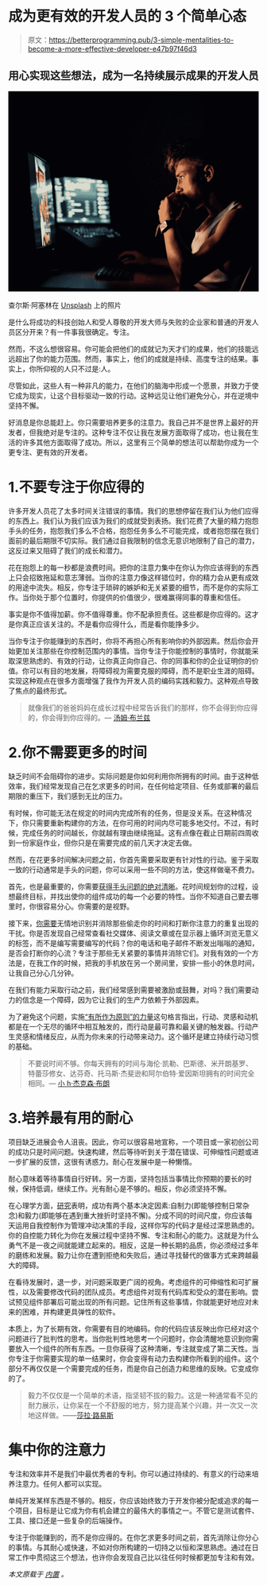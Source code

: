 # 成为更有效的开发人员的 3 个简单心态

> 原文：<https://betterprogramming.pub/3-simple-mentalities-to-become-a-more-effective-developer-e47b97f46d3>

## 用心实现这些想法，成为一名持续展示成果的开发人员

![](img/cec51653810b46a245e409a28893ab42.png)

查尔斯·阿塞林在 [Unsplash](https://unsplash.com/@zackminott/likes?utm_source=unsplash&utm_medium=referral&utm_content=creditCopyText) 上的照片

是什么将成功的科技创始人和受人尊敬的开发大师与失败的企业家和普通的开发人员区分开来？有一件事我很确定。专注。

然而，不这么想很容易。你可能会把他们的成就记为天才们的成果，他们的技能远远超出了你的能力范围。然而，事实上，他们的成就是持续、高度专注的结果。事实上，你所仰视的人只不过是:人。

尽管如此，这些人有一种非凡的能力，在他们的脑海中形成一个愿景，并致力于使它成为现实，让这个目标驱动一致的行动。这种远见让他们避免分心，并在逆境中坚持不懈。

好消息是你总能赶上。你只需要培养更多的注意力。我自己并不是世界上最好的开发者，但我绝对是专注的。这种专注不仅让我在发展方面取得了成功，也让我在生活的许多其他方面取得了成功。所以，这里有三个简单的想法可以帮助你成为一个更专注、更有效的开发者。

# 1.不要专注于你应得的

许多开发人员花了太多时间关注错误的事情。我们的思想停留在我们认为他们应得的东西上。我们认为我们应该为我们的成就受到表扬。我们花费了大量的精力抱怨手头的任务，抱怨我们多么不合格，抱怨任务多么不可能完成，或者抱怨摆在我们面前的最后期限不切实际。我们通过自我限制的信念无意识地限制了自己的潜力，这反过来又阻碍了我们的成长和潜力。

花在抱怨上的每一秒都是浪费时间。把你的注意力集中在你认为你应该得到的东西上只会招致拖延和意志薄弱。当你的注意力像这样错位时，你的精力会从更有成效的用途中流失。相反，你专注于琐碎的嫉妒和无关紧要的细节，而不是你的实际工作。当你处于那个位置时，你提供的价值很少，很难赢得同事的尊重和信任。

事实是你不值得加薪。你不值得尊重。你不配承担责任。这些都是你应得的。这才是你真正应该关注的。不是看你应得什么，而是看你能挣多少。

当你专注于你能赚到的东西时，你将不再担心所有影响你的外部因素。然后你会开始更加关注那些在你控制范围内的事情。当你专注于你能控制的事情时，你就能采取深思熟虑的、有效的行动，让你真正向你自己、你的同事和你的企业证明你的价值。你可以有目的地发展，将障碍视为需要克服的障碍，而不是职业生涯的阻碍。实现这种观点在很多方面增强了我作为开发人员的编码实践和毅力。这种观点导致了焦点的最终形式。

> 就像我们的爸爸妈妈在成长过程中经常告诉我们的那样，你不会得到你应得的，你会得到你应得的。— [汤姆·布兰兹](https://www.azquotes.com/quote/728608)

# 2.你不需要更多的时间

缺乏时间不会阻碍你的进步。实际问题是你如何利用你所拥有的时间。由于这种低效率，我们经常发现自己在乞求更多的时间，在任何给定项目、任务或部署的最后期限的重压下，我们感到无比的压力。

有时候，你可能无法在规定的时间内完成所有的任务，但是没关系。在这种情况下，你只需要重新构建你的方法，在你可用的时间内尽可能多地交付。不过，有时候，完成任务的时间越长，你就越有理由继续拖延。这有点像在截止日期前四周收到一份家庭作业，但你只是在需要完成的前几天才决定去做。

然而，在花更多时间解决问题之前，你首先需要采取更有针对性的行动。鉴于采取一致的行动通常是手头的问题，你可以采用一些不同的方法，使这样做毫不费力。

首先，也是最重要的，你需要[获得手头问题的绝对清晰](https://hbr.org/2012/09/the-power-of-defining-the-prob)。花时间规划你的过程，设想最终目标，并找出使你的组件成功的每一个必要的特性。当你不知道自己要去哪里时，你很容易分心。你需要的是视野。

接下来，[你需要](https://www.psychologicalscience.org/news/minds-business/even-small-distractions-derail-productivity.html#:~:text=Plenty%20of%20research%20has%20shown,overall%20quality%20of%20people%27s%20work.)无情地识别并消除那些偷走你的时间和打断你注意力的重复出现的干扰。你是否发现自己经常查看社交媒体、阅读文章或在显示器上循环浏览无意义的标签，而不是编写需要编写的代码？你的电话和电子邮件不断发出嗡嗡的通知，是否会打断你的心流？专注于那些无关紧要的事情并消除它们。对我有效的一个方法是，在我工作的时候，把我的手机放在另一个房间里，安排一些小的休息时间，让我自己分心几分钟。

在我们有能力采取行动之前，我们经常感到需要被激励或鼓舞，对吗？我们需要动力的信念是一个障碍，因为它让我们的生产力依赖于外部因素。

为了避免这个问题，实施[“有所作为原则”的力量](https://markmanson.net/how-to-get-motivated#distractions)这句格言指出，行动、灵感和动机都是在一个无尽的循环中相互触发的，而行动是最可靠和最关键的触发器。行动产生灵感和情绪反应，从而为你未来的行动带来动力。这个循环是建立持续行动习惯的基础。

> 不要说时间不够。你每天拥有的时间与海伦·凯勒、巴斯德、米开朗基罗、特蕾莎修女、达芬奇、托马斯·杰斐逊和阿尔伯特·爱因斯坦拥有的时间完全相同。— [小 h·杰克森·布朗](https://www.goodreads.com/quotes/7992-don-t-say-you-don-t-have-enough-time-you-have-exactly)

# 3.培养最有用的耐心

项目缺乏进展会令人沮丧。因此，你可以很容易地宣称，一个项目或一家初创公司的成功只是时间问题。快速构建，然后等待听到关于潜在错误、可伸缩性问题或进一步扩展的反馈，这很有诱惑力。耐心在发展中是一种懒惰。

耐心意味着等待事情自行好转。另一方面，坚持包括当事情比你预期的要长的时候，保持低调，继续工作。光有耐心是不够的。相反，你必须坚持不懈。

在心理学方面，[研究](https://www.ncbi.nlm.nih.gov/pmc/articles/PMC4737958/)表明，成功有两个基本决定因素:自制力(即能够控制日常杂念)和毅力(即能够在遇到重大挫折时坚持不懈)。分成不同的时间尺度，你应该每天运用自我控制作为管理冲动决策的手段，这样你写的代码才是经过深思熟虑的。你的自控能力转化为你在发展过程中坚持不懈、专注和耐心的能力。这就是为什么勇气不是一夜之间就能建立起来的。相反，这是一种长期的品质，你必须经过多年的磨练和发展。毅力让你在遭到拒绝和失败后，通过寻找替代的做事方式来跨越最大的障碍。

在看待发展时，退一步，对问题采取更广阔的视角。考虑组件的可伸缩性和可扩展性，以及需要修改代码的团队成员。考虑组件对现有代码库和受众的潜在影响。尝试预见组件部署后可能出现的所有问题。记住所有这些事情，你就能更好地应对未来的困难，并构建更具弹性的软件。

本质上，为了长期有效，你需要有目的地编码。你的代码应该反映出你已经对这个问题进行了批判性的思考。当你批判性地思考一个问题时，你会清醒地意识到你需要放入一个组件的所有东西。一旦你获得了这种清晰，专注就变成了第二天性。当你专注于你需要实现的单一结果时，你会变得有动力去构建你所看到的组件。这个部分不再仅仅是一个需要完成的任务，而是你自己创造力和思维的反映。它变成你的了。

> 毅力不仅仅是一个简单的术语，指坚韧不拔的毅力。这是一种通常看不见的耐力展示，让你呆在一个不舒服的地方，努力提高某个兴趣，并一次又一次地这样做。——[莎拉·路易斯](https://www.culturalfront.org/2015/12/the-rise-grit-of-arts-pt-2.html)

# 集中你的注意力

专注和效率并不是我们中最优秀者的专利。你可以通过持续的、有意义的行动来培养注意力。任何人都可以实现。

单纯开发某样东西是不够的。相反，你应该始终致力于开发你被分配或追求的每一个项目，目标是让它成为你有机会建立的最伟大的事情之一。不管它是测试套件、工具、接口还是一些复杂的后端操作。

专注于你能赚到的，而不是你应得的。在你乞求更多时间之前，首先消除让你分心的事情。与其耐心或快速，不如对你所构建的一切持之以恒和深思熟虑。通过在日常工作中贯彻这三个想法，也许你会发现自己比以往任何时候都更加专注和有效。

*本文原载于* [*内置*](https://builtin.com/software-engineering-perspectives/mental-habits-effective-developers) *。*